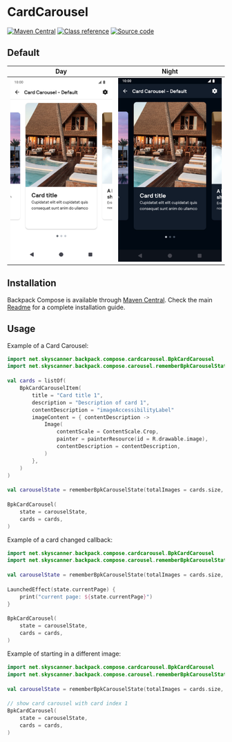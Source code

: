 # CardCarousel

[![Maven Central](https://img.shields.io/maven-central/v/net.skyscanner.backpack/backpack-compose)](https://search.maven.org/artifact/net.skyscanner.backpack/backpack-compose)
[![Class reference](https://img.shields.io/badge/Class%20reference-Android-blue)](https://backpack.github.io/android/backpack-compose/net.skyscanner.backpack.compose.carousel)
[![Source code](https://img.shields.io/badge/Source%20code-GitHub-lightgrey)](https://github.com/backpack/android/tree/main/backpack-compose/src/main/kotlin/net/skyscanner/backpack/compose/cardcarousel)

## Default

| Day                                                                                                                                                                         | Night                                                                                                                                                                                       |
|-----------------------------------------------------------------------------------------------------------------------------------------------------------------------------|---------------------------------------------------------------------------------------------------------------------------------------------------------------------------------------------|
| <img src="https://raw.githubusercontent.com/backpack/android/main/docs/compose/CardCarousel/screenshots/default.png" alt="CardCarousel component" width="375" /> | <img src="https://raw.githubusercontent.com/backpack/android/main/docs/compose/CardCarousel/screenshots/default_dm.png" alt="Card Carousel component - dark mode" width="375" /> |

## Installation

Backpack Compose is available through [Maven Central](https://search.maven.org/artifact/net.skyscanner.backpack/backpack-compose). Check the main [Readme](https://github.com/skyscanner/backpack-android#installation) for a complete installation guide.

## Usage

Example of a Card Carousel:

```Kotlin
import net.skyscanner.backpack.compose.cardcarousel.BpkCardCarousel
import net.skyscanner.backpack.compose.carousel.rememberBpkCarouselState

val cards = listOf(
    BpkCardCarouselItem(
        title = "Card title 1",
        description = "Description of card 1",
        contentDescription = "imageAccessibilityLabel"
        imageContent = { contentDescription ->
            Image(
                contentScale = ContentScale.Crop,
                painter = painterResource(id = R.drawable.image),
                contentDescription = contentDescription,
            )
        },
    )
)

val carouselState = rememberBpkCarouselState(totalImages = cards.size, initialImage = initialImage)

BpkCardCarousel(
    state = carouselState,
    cards = cards,
)
```

Example of a card changed callback:

```Kotlin
import net.skyscanner.backpack.compose.cardcarousel.BpkCardCarousel
import net.skyscanner.backpack.compose.carousel.rememberBpkCarouselState

val carouselState = rememberBpkCarouselState(totalImages = cards.size, initialImage = initialImage)

LaunchedEffect(state.currentPage) {
    print("current page: ${state.currentPage}")
}

BpkCardCarousel(
    state = carouselState,
    cards = cards,
)
```

Example of starting in a different image:

```Kotlin
import net.skyscanner.backpack.compose.cardcarousel.BpkCardCarousel
import net.skyscanner.backpack.compose.carousel.rememberBpkCarouselState

val carouselState = rememberBpkCarouselState(totalImages = cards.size, initialImage = initialImage)

// show card carousel with card index 1
BpkCardCarousel(
    state = carouselState,
    cards = cards,
)
```
